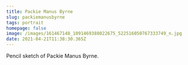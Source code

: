 ```yaml
---
title: Packie Manus Byrne
slug: packiemanusbyrne
tags: portrait
homepage: false
image: /images/161467148_1091469388022675_522516050767333749_n.jpg
date: 2021-04-21T11:38:30.365Z
---
```

Pencil sketch of Packie Manus Byrne.
